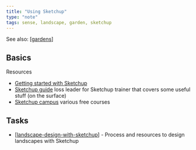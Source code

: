 ```yaml
---
title: "Using Sketchup"
type: "note"
tags: sense, landscape, garden, sketchup
---
```


See also: [[gardens]]

## Basics

Resources 
- [Getting started with Sketchup](https://help.sketchup.com/en/sketchup/getting-started-sketchup)
- [Sketchup guide](https://www.sketchupschool.com/sketchup-guide) loss leader for Sketchup trainer that covers some useful stuff (on the surface)
- [Sketchup campus](https://learn.sketchup.com/collections?page=1) various free courses

## Tasks 

- [[landscape-design-with-sketchup]] - Process and resources to design landscapes with Sketchup

[//begin]: # "Autogenerated link references for markdown compatibility"
[gardens]: gardens "Gardens"
[landscape-design-with-sketchup]: landscape-design-with-sketchup "Landscape Design with Sketchup"
[//end]: # "Autogenerated link references"